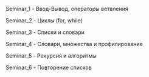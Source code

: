 Seminar_1  - Ввод-Вывод, операторы ветвления

Seminar_2  - Циклы (for, while)

Seminar_3  - Списки и словари

Seminar_4  - Словари, множества и профилирование

Seminar_5  - Рекурсия и алгоритмы

Seminar_6  - Повторение списков